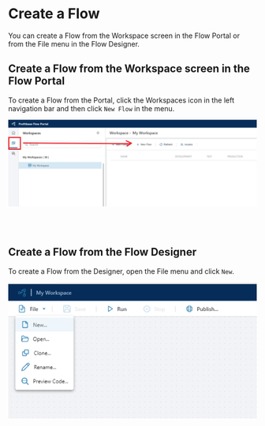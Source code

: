 # Create a Flow

You can create a Flow from the Workspace screen in the Flow Portal or from the File menu in the Flow Designer.

## Create a Flow from the Workspace screen in the Flow Portal

To create a Flow from the Portal, click the Workspaces icon in the left navigation bar and then click `New Flow` in the menu.

![img](/images/flow/create-flow-from-portal.png)

<br/>
<br/>

## Create a Flow from the Flow Designer

To create a Flow from the Designer, open the File menu and click `New`.  

![img](/images/flow/create-flow-from-designer.png)

